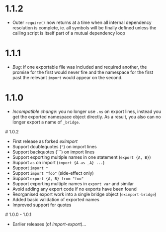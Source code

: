 # 1.1.2

- Outer `require()` now returns at a time when all internal dependency
  resolution is complete, ie. all symbols will be finally defined unless the
  calling script is itself part of a mutual dependency loop

# 1.1.1

- *Bug*: if one exportable file was included and required another, the promise
  for the first would never fire and the namespace for the first past the
  relevant `import` would appear on the second.

# 1.1.0

- *Incompatible change*: you no longer use `.ns` on export lines, instead you
  get the exported namespace object directly. As a result, you also can no
  longer export a name of `_bridge`.

# 1.0.2

- First release as forked _eximport_
- Support doublequotes (`"`) on import lines
- Support backquotes (```) on import lines
- Support exporting multiple names in one statement (`export {A, B}`)
- Support `as` on import (`import {A as _A} ...`)
- Support `import *`
- Support `import "foo"` (side-effect only)
- Support `export {A, B} from "foo"`
- Support exporting multiple names in `export var` and similar
- Avoid adding any export code if no exports have been found
- Reorganised export work into a single bridge object (`eximport-bridge`)
- Added basic validation of exported names
- Improved support for quotes

# 1.0.0 - 1.0.1

- Earlier releases (of _import-export_)...